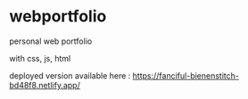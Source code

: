 # webportfolio
personal web portfolio

with css, js, html

deployed version available here : https://fanciful-bienenstitch-bd48f8.netlify.app/
